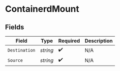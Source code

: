 # ContainerdMount


## Fields

| Field              | Type               | Required           | Description        |
| ------------------ | ------------------ | ------------------ | ------------------ |
| `Destination`      | *string*           | :heavy_check_mark: | N/A                |
| `Source`           | *string*           | :heavy_check_mark: | N/A                |